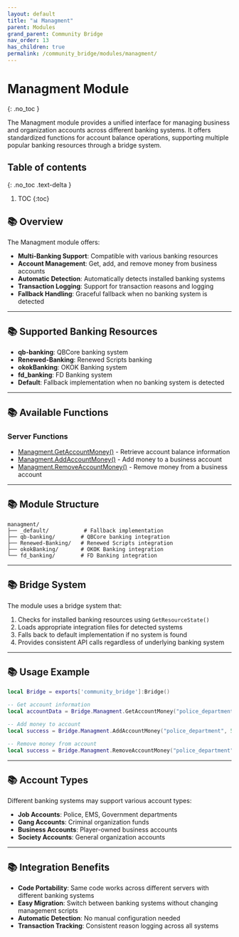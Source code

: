```yaml
---
layout: default
title: "📊 Managment"
parent: Modules
grand_parent: Community Bridge
nav_order: 13
has_children: true
permalink: /community_bridge/modules/managment/
---
```


# Managment Module
{: .no_toc }

The Managment module provides a unified interface for managing business and organization accounts across different banking systems. It offers standardized functions for account balance operations, supporting multiple popular banking resources through a bridge system.

## Table of contents
{: .no_toc .text-delta }

1. TOC
{:toc}

## 📚 Overview

The Managment module offers:

- **Multi-Banking Support**: Compatible with various banking resources
- **Account Management**: Get, add, and remove money from business accounts
- **Automatic Detection**: Automatically detects installed banking systems
- **Transaction Logging**: Support for transaction reasons and logging
- **Fallback Handling**: Graceful fallback when no banking system is detected

---

## 📚 Supported Banking Resources

- **qb-banking**: QBCore banking system
- **Renewed-Banking**: Renewed Scripts banking
- **okokBanking**: OKOK Banking system
- **fd_banking**: FD Banking system
- **Default**: Fallback implementation when no banking system is detected

---

## 📚 Available Functions

### Server Functions
- [Managment.GetAccountMoney()](server/functions/GetAccountMoney.md) - Retrieve account balance information
- [Managment.AddAccountMoney()](server/functions/AddAccountMoney.md) - Add money to a business account
- [Managment.RemoveAccountMoney()](server/functions/RemoveAccountMoney.md) - Remove money from a business account

---

## 📚 Module Structure

```
managment/
├── _default/           # Fallback implementation
├── qb-banking/        # QBCore banking integration
├── Renewed-Banking/   # Renewed Scripts integration
├── okokBanking/       # OKOK Banking integration
└── fd_banking/        # FD Banking integration
```

---

## 📚 Bridge System

The module uses a bridge system that:
1. Checks for installed banking resources using `GetResourceState()`
2. Loads appropriate integration files for detected systems
3. Falls back to default implementation if no system is found
4. Provides consistent API calls regardless of underlying banking system

---

## 📚 Usage Example

```lua
local Bridge = exports['community_bridge']:Bridge()

-- Get account information
local accountData = Bridge.Managment.GetAccountMoney("police_department")

-- Add money to account
local success = Bridge.Managment.AddAccountMoney("police_department", 5000, "Equipment purchase")

-- Remove money from account
local success = Bridge.Managment.RemoveAccountMoney("police_department", 1500, "Monthly expenses")
```

---

## 📚 Account Types

Different banking systems may support various account types:
- **Job Accounts**: Police, EMS, Government departments
- **Gang Accounts**: Criminal organization funds
- **Business Accounts**: Player-owned business accounts
- **Society Accounts**: General organization accounts

---

## 📚 Integration Benefits

- **Code Portability**: Same code works across different servers with different banking systems
- **Easy Migration**: Switch between banking systems without changing management scripts
- **Automatic Detection**: No manual configuration needed
- **Transaction Tracking**: Consistent reason logging across all systems
